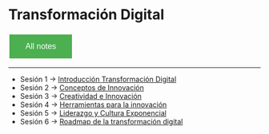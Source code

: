 # Transformación Digital

<style>
  .back-button {
    background-color: #4CAF50; /* Green */
    border: none;
    color: white;
    padding: 15px 32px;
    text-align: center;
    text-decoration: none;
    display: inline-block;
    font-size: 16px;
    margin: 4px 2px;
    cursor: pointer;
  }
</style>

<button class="back-button" onclick="window.location.href='https://matiaspakua.github.io/tech.notes.io'">All notes</button>

---


- Sesión 1 -> [ Introducción Transformación Digital](pages/master_ti/transformacion_digital/sesion_1.md)
- Sesión 2 -> [Conceptos de Innovación](pages/master_ti/transformacion_digital/sesion_2.md)
- Sesión 3 -> [Creatividad e Innovación](pages/master_ti/transformacion_digital/sesion_3.md)
- Sesión 4 -> [Herramientas para la innovación](sesion_4.md)
- Sesión 5 -> [Liderazgo y Cultura Exponencial](sesion_5.md)
- Sesión 6 -> [Roadmap de la transformación digital](pages/master_ti/transformacion_digital/sesion_6.md)